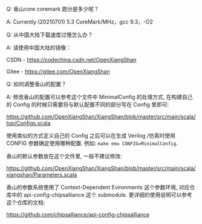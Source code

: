 Q: 香山core coremark 跑分是多少呢？

A: Currently (20210701) 5.3 CoreMark/MHz，gcc 9.3，-O2

Q: 从中国大陆下载速度过慢怎么办？

A: 请使用中国大陆的镜像：

CSDN - https://codechina.csdn.net/OpenXiangShan

Gitee - https://gitee.com/OpenXiangShan

Q: 如何调整香山的配置？

A: 修改香山的配置可以参考这个文件中 MinimalConfig 的处理方式, 在构建自己的 Config 的时候只需要将与默认配置不同的部分写在 Config 里即可:

https://github.com/OpenXiangShan/XiangShan/blob/master/src/main/scala/top/Configs.scala

使用类似的方式定义自己的 Config 之后可以在生成 Verilog /仿真时使用 CONFIG 参数确定使用哪种配置. 例如: `make emu CONFIG=MinimalConfig`.

香山的默认参数放在这个文件里, 一般不建议修改:

https://github.com/OpenXiangShan/XiangShan/blob/master/src/main/scala/xiangshan/Parameters.scala

香山的参数系统使用了 Context-Dependent Evironments 这个参数环境, 对应仓库中的 api-config-chipsalliance 这个 submodule. 更详细的使用说明可以参考这个仓库的文档:

https://github.com/chipsalliance/api-config-chipsalliance